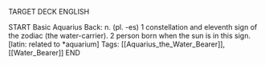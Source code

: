 TARGET DECK
ENGLISH

START
Basic
Aquarius
Back: n. (pl. -es) 1 constellation and eleventh sign of the zodiac (the water-carrier). 2 person born when the sun is in this sign. [latin: related to *aquarium]
Tags: [[Aquarius_the_Water_Bearer]], [[Water_Bearer]]
END
